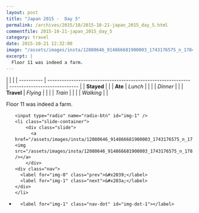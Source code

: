 ```yaml
---
layout: post
title: "Japan 2015 -  Day 5"
permalink: /archives/2015/10/2015-10-21-japan_2015_day_5.html
commentfile: 2015-10-21-japan_2015_day_5
category: travel
date: 2015-10-21 12:32:00
image: "/assets/images/insta/12080646_914866681900003_1743176575_n_17844889168047535.jpg"
excerpt: |
  Floor 11 was indeed a farm.
---
```


|            |                                                              |
| ---------- | ------------------------------------------------------------ | ----------------------------- |
| **Stayed** |  |
| **Ate**    | _Lunch_                                                      |          |
|            | _Dinner_                                                     |          |
| **Travel** | _Flying_                                                     |          |
|            | _Train_                                                      |          |
|            | _Walking_                                                    |          |


Floor 11 was indeed a farm.


<ul class="slides">

    <input type="radio" name="radio-btn" id="img-1" />
    <li class="slide-container">
        <div class="slide">
          <a href="/assets/images/insta/12080646_914866681900003_1743176575_n_17844889168047535.jpg"><img src="/assets/images/insta/12080646_914866681900003_1743176575_n_17844889168047535.jpg" /></a>
        </div>
    <div class="nav">
      <label for="img-0" class="prev">&#x2039;</label>
      <label for="img-1" class="next">&#x203a;</label>
    </div>
    </li>
			
<li class="nav-dots">

      <label for="img-1" class="nav-dot" id="img-dot-1"></label>

</li>
</ul>        
             

		